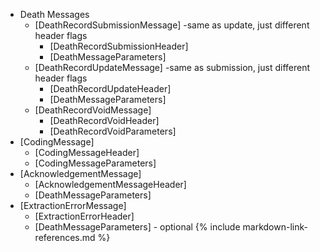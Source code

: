 * Death Messages
  * [DeathRecordSubmissionMessage] -same as update, just different header flags
    * [DeathRecordSubmissionHeader]
    * [DeathMessageParameters]
  * [DeathRecordUpdateMessage] -same as submission, just different header flags
    * [DeathRecordUpdateHeader]
    * [DeathMessageParameters]
  * [DeathRecordVoidMessage]
    * [DeathRecordVoidHeader]
    * [DeathRecordVoidParameters]
* [CodingMessage]
  * [CodingMessageHeader]
  * [CodingMessageParameters]
* [AcknowledgementMessage]
  * [AcknowledgementMessageHeader]
  * [DeathMessageParameters]
* [ExtractionErrorMessage]
  * [ExtractionErrorHeader]
  * [DeathMessageParameters] - optional
  {% include markdown-link-references.md %}